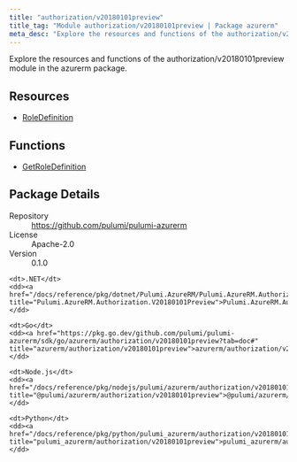 ```yaml
---
title: "authorization/v20180101preview"
title_tag: "Module authorization/v20180101preview | Package azurerm"
meta_desc: "Explore the resources and functions of the authorization/v20180101preview module in the azurerm package."
---
```


<!-- WARNING: this file was generated by Pulumi Docs Generator. -->
<!-- Do not edit by hand unless you're certain you know what you are doing! -->

Explore the resources and functions of the authorization/v20180101preview module in the azurerm package.

<h2 id="resources">Resources</h2>
<ul class="api">
    <li><a href="roledefinition" title="RoleDefinition"><span class="symbol resource"></span>RoleDefinition</a></li>
</ul>

<h2 id="functions">Functions</h2>
<ul class="api">
    <li><a href="getroledefinition" title="GetRoleDefinition"><span class="symbol function"></span>GetRoleDefinition</a></li>
</ul>

<h2 id="package-details">Package Details</h2>
<dl class="package-details">
	<dt>Repository</dt>
	<dd><a href="https://github.com/pulumi/pulumi-azurerm">https://github.com/pulumi/pulumi-azurerm</a></dd>
	<dt>License</dt>
	<dd>Apache-2.0</dd>
	<dt>Version</dt>
	<dd>0.1.0</dd>
</dl>



<dl class="tabular">

    <dt>.NET</dt>
    <dd><a href="/docs/reference/pkg/dotnet/Pulumi.AzureRM/Pulumi.AzureRM.Authorization.V20180101Preview.html" title="Pulumi.AzureRM.Authorization.V20180101Preview">Pulumi.AzureRM.Authorization.V20180101Preview</a></dd>

    <dt>Go</dt>
    <dd><a href="https://pkg.go.dev/github.com/pulumi/pulumi-azurerm/sdk/go/azurerm/authorization/v20180101preview?tab=doc#" title="azurerm/authorization/v20180101preview">azurerm/authorization/v20180101preview</a></dd>

    <dt>Node.js</dt>
    <dd><a href="/docs/reference/pkg/nodejs/pulumi/azurerm/authorization/v20180101preview/#" title="@pulumi/azurerm/authorization/v20180101preview">@pulumi/azurerm/authorization/v20180101preview</a></dd>

    <dt>Python</dt>
    <dd><a href="/docs/reference/pkg/python/pulumi_azurerm/authorization/v20180101preview" title="pulumi_azurerm/authorization/v20180101preview">pulumi_azurerm/authorization/v20180101preview</a></dd>

</dl>


